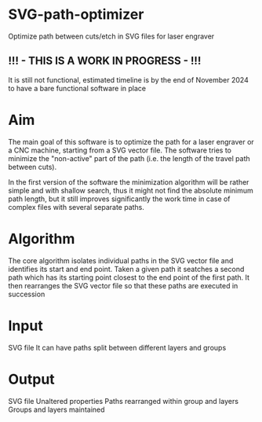 # SVG-path-optimizer
Optimize path between cuts/etch in SVG files for laser engraver

## !!! - THIS IS A WORK IN PROGRESS - !!!

It is still not functional, estimated timeline is by the end of November 2024 to have a bare functional software in place

# Aim
The main goal of this software is to optimize the path for a laser engraver or a CNC machine, starting from a SVG vector file.
The software tries to minimize the "non-active" part of the path (i.e. the length of the travel path between cuts).

In the first version of the software the minimization algorithm will be rather simple and with shallow search, thus it might not find the absolute minimum path length, but it still improves significantly the work time in case of complex files with several separate paths.

# Algorithm
The core algorithm isolates individual paths in the SVG vector file and identifies its start and end point.
Taken a given path it seatches a second path which has its starting point closest to the end point of the first path.
It then rearranges the SVG vector file so that these paths are executed in succession

# Input
SVG file
It can have paths split between different layers and groups

# Output
SVG file
Unaltered properties
Paths rearranged within group and layers
Groups and layers maintained
